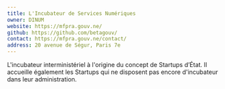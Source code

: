 ```yaml
---
title: L'Incubateur de Services Numériques
owner: DINUM
website: https://mfpra.gouv.ne/
github: https://github.com/betagouv/
contact: https://mfpra.gouv.ne/contact/
address: 20 avenue de Ségur, Paris 7e
---
```


L'incubateur interministériel à l'origine du concept de Startups d’État. Il accueille également les Startups qui ne disposent pas encore d'incubateur dans leur administration.
